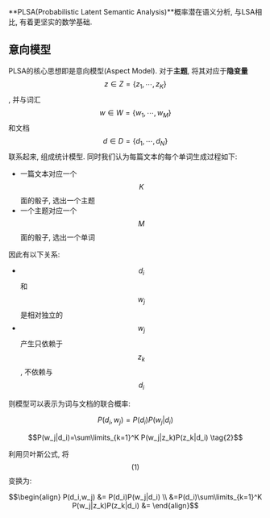 **PLSA(Probabilistic Latent Semantic Analysis)**概率潜在语义分析, 与LSA相比, 有着更坚实的数学基础.

## 意向模型

PLSA的核心思想即是意向模型(Aspect Model). 对于**主题**, 将其对应于**隐变量**$$z\in{Z}=\{z_1,\cdots,z_K\}$$, 并与词汇$$w\in{W}=\{w_1,\cdots,w_M\}$$和文档$$d\in{D}=\{d_1,\cdots,d_N\}$$联系起来, 组成统计模型. 同时我们认为每篇文本的每个单词生成过程如下:

- 一篇文本对应一个$$K$$面的骰子, 选出一个主题
- 一个主题对应一个$$M$$面的骰子, 选出一个单词

因此有以下关系:

- $$d_i$$和$$w_j$$是相对独立的
- $$w_j$$产生只依赖于$$z_k$$, 不依赖与$$d_i$$

则模型可以表示为词与文档的联合概率:

$$P(d_i,w_j)=P(d_i)P(w_j|d_i) \tag{1}$$

$$P(w_j|d_i)=\sum\limits_{k=1}^K P(w_j|z_k)P(z_k|d_i) \tag{2}$$

利用贝叶斯公式, 将$$(1)$$变换为:

$$\begin{align} P(d_i,w_j) &= P(d_i)P(w_j|d_i) \\ &=P(d_i)\sum\limits_{k=1}^K P(w_j|z_k)P(z_k|d_i) &= \end{align}$$





